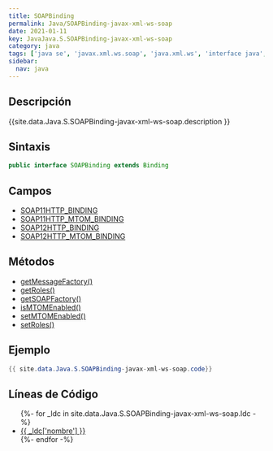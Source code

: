 ```yaml
---
title: SOAPBinding
permalink: Java/SOAPBinding-javax-xml-ws-soap
date: 2021-01-11
key: JavaJava.S.SOAPBinding-javax-xml-ws-soap
category: java
tags: ['java se', 'javax.xml.ws.soap', 'java.xml.ws', 'interface java', 'Java 1.6', 'JAX-WS 2.0']
sidebar: 
  nav: java
---
```


## Descripción
{{site.data.Java.S.SOAPBinding-javax-xml-ws-soap.description }}

## Sintaxis
~~~java
public interface SOAPBinding extends Binding
~~~

## Campos
* [SOAP11HTTP_BINDING](/Java/SOAPBinding-javax-xml-ws-soap/SOAP11HTTP_BINDING)
* [SOAP11HTTP_MTOM_BINDING](/Java/SOAPBinding-javax-xml-ws-soap/SOAP11HTTP_MTOM_BINDING)
* [SOAP12HTTP_BINDING](/Java/SOAPBinding-javax-xml-ws-soap/SOAP12HTTP_BINDING)
* [SOAP12HTTP_MTOM_BINDING](/Java/SOAPBinding-javax-xml-ws-soap/SOAP12HTTP_MTOM_BINDING)

## Métodos
* [getMessageFactory()](/Java/SOAPBinding-javax-xml-ws-soap/getMessageFactory)
* [getRoles()](/Java/SOAPBinding-javax-xml-ws-soap/getRoles)
* [getSOAPFactory()](/Java/SOAPBinding-javax-xml-ws-soap/getSOAPFactory)
* [isMTOMEnabled()](/Java/SOAPBinding-javax-xml-ws-soap/isMTOMEnabled)
* [setMTOMEnabled()](/Java/SOAPBinding-javax-xml-ws-soap/setMTOMEnabled)
* [setRoles()](/Java/SOAPBinding-javax-xml-ws-soap/setRoles)

## Ejemplo
~~~java
{{ site.data.Java.S.SOAPBinding-javax-xml-ws-soap.code}}
~~~

## Líneas de Código
<ul>
{%- for _ldc in site.data.Java.S.SOAPBinding-javax-xml-ws-soap.ldc -%}
   <li>
       <a href="{{_ldc['url'] }}">{{ _ldc['nombre'] }}</a>
   </li>
{%- endfor -%}
</ul>
